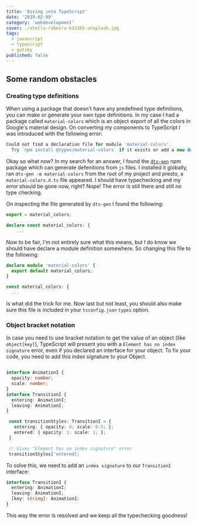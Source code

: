 ```yaml
---
title: 'Diving into TypeScript'
date: '2019-02-09'
category: 'webdevelopment'
cover: ./stella-ribeiro-631365-unsplash.jpg
tags:
  - javascript
  - typescript
  - gatsby
published: false
---
```


## Some random obstacles

### Creating type definitions

When using a package that doesn't have any predefined type definitions, you can make or generate your own type definitions. In my case I had a package called `material-colors` which is an object export of all the colors in Google's material design. On converting my components to TypeScript I was introduced with the following error:

```javascript
Could not find a declaration file for module 'material-colors'.
  Try `npm install @types/material-colors` if it exists or add a new declaration (.d.ts) file containing `declare module 'material-colors';`
```

Okay so what now? In my search for an answer, I found the [`dts-gen`](https://github.com/Microsoft/dts-gen) npm package which can generate defenitions from `js` files. I installed it globally, ran `dts-gen -m material-colors` from the root of my project and presto, a `material-colors.d.ts` file appeared. I should have typechecking and my error should be gone now, right? Nope! The error is still there and still no type checking.

On inspecting the file generated by `dts-gen` I found the following:

```typescript
export = material_colors;

declare const material_colors: {
    ...
```

Now to be fair, I'm not entirely sure what this means, but I do know we should have declare a module definition somewhere. So changing this file to the following:

```typescript
declare module 'material-colors' {
  export default material_colors;
}

const material_colors: {
  ...
```

Is what did the trick for me. Now last but not least, you should also make sure this file is included in your `tsconfig.json` `types` option.

### Object bracket notation

In case you need to use bracket notation to get the value of an object (like `object[key]`), TypeScript will present you with a `Element has no index signature` error, even if you declared an interface for your object. To fix your code, you need to add this index signature to your Object.

```typescript

interface AnimationI {
  opacity: number;
  scale: number;
}
interface TransitionI {
  entering: AnimationI;
  leaving: AnimationI;
}

 const transitionStyles: TransitionI = {
   entering: { opacity: 0; scale: 0.5; };
   entered: { opacity: 1: scale: 1; };
 }

 // Gives "Element has no index signature" error
 transitionStyles['entered];

```

To solve this, we need to add an `index signature` to our `TransitionI` interface:

```typescript
interface TransitionI {
  entering: AnimationI;
  leaving: AnimationI;
  [key: string]: AnimationI;
}
```

This way the error is resolved and we keep all the typechecking goodness!
